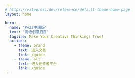 ```yaml
---
# https://vitepress.dev/reference/default-theme-home-page
layout: home

hero:
  name: "PvZ2中国版"
  text: "高级创意庭院"
  tagline: Make Your Creative Thinkings True!
  actions:
    - theme: brand
      text: 进入文档
      link: /guide
    - theme: alt
      text: 进入创作者平台
      link: /guide
---
```


